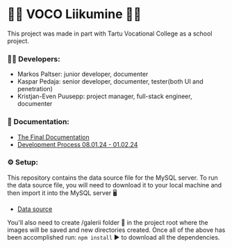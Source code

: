 # 🏃‍♀️ VOCO Liikumine 🏃‍♂️
This project was made in part with Tartu Vocational College as a school project. 

### 👩‍💻 Developers:
* Markos Paltser: junior developer, documenter
* Kaspar Pedaja: senior developer, documenter, tester(both UI and penetration)
* Kristjan-Even Puusepp: project manager, full-stack engineer, documenter

### 📜 Documentation: 
* [The Final Documentation](https://docs.google.com/document/d/1J0frJa9oP2TAjlPm1HUJiQ9j5zmpH6jQZCIfsspy4vI/edit)
* [Development Process 08.01.24 - 01.02.24](https://docs.google.com/document/d/1iwKfH0F1w1fYOo4o6lTSxMOWk2Gug-cbX1q1EZkEqqM/edit)

### ⚙️ Setup:
This repository contains the data source file for the MySQL server. To run the data source file, you will need to download it to your local machine and then import it into the MySQL server
🖥️  
* [Data source](https://github.com/Kristjan303/voco-liikumine/files/13860451/message.txt)

You'll also need to create /galerii folder 📁 in the project root where the images will be saved and new directories created.
Once all of the above has been accomplished run: ```npm install``` ▶️ to download all the dependencies. 





